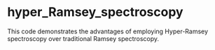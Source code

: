 # hyper_Ramsey_spectroscopy
This code demonstrates the advantages of employing Hyper-Ramsey spectroscopy over traditional Ramsey spectroscopy.
